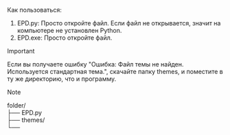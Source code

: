 Как пользоваться:
1. EPD.py:
   Просто откройте файл. Если файл не открывается, значит на компьютере не установлен Python.
2. EPD.exe:
   Просто откройте файл.
   
> [!IMPORTANT]
> Если вы получаете ошибку "Ошибка: Файл темы не найден. Используется стандартная тема.", скачайте папку themes, и поместите в ту же директорию, что и программу.

> [!NOTE]
> folder/\
> ├── EPD.py\
> ├── themes/\
> └──
